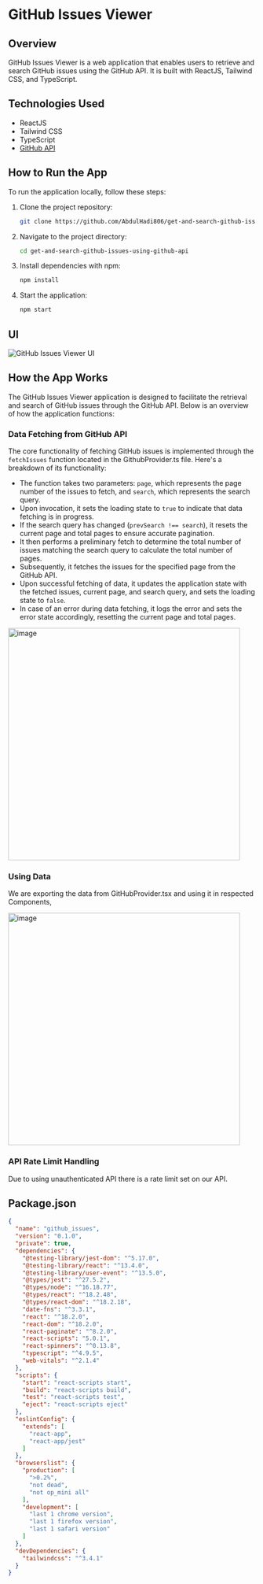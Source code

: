 # GitHub Issues Viewer

## Overview
GitHub Issues Viewer is a web application that enables users to retrieve and search GitHub issues using the GitHub API. It is built with ReactJS, Tailwind CSS, and TypeScript.

## Technologies Used
- ReactJS
- Tailwind CSS
- TypeScript
- [GitHub API](https://api.github.com)

## How to Run the App
To run the application locally, follow these steps:

1. Clone the project repository:
    ```bash
    git clone https://github.com/AbdulHadi806/get-and-search-github-issues-using-github-api.git
    ```

2. Navigate to the project directory:
    ```bash
    cd get-and-search-github-issues-using-github-api
    ```

3. Install dependencies with npm:
    ```bash
    npm install
    ```

4. Start the application:
    ```bash
    npm start
    ```

## UI
![GitHub Issues Viewer UI](https://github.com/AbdulHadi806/get-and-search-github-issues-using-github-api/assets/113926529/2e867888-ea44-405e-a3ae-f02877e3b713)

## How the App Works

The GitHub Issues Viewer application is designed to facilitate the retrieval and search of GitHub issues through the GitHub API. Below is an overview of how the application functions:

### Data Fetching from GitHub API

The core functionality of fetching GitHub issues is implemented through the `fetchIssues` function located in the GithubProvider.ts file. Here's a breakdown of its functionality:

- The function takes two parameters: `page`, which represents the page number of the issues to fetch, and `search`, which represents the search query.
- Upon invocation, it sets the loading state to `true` to indicate that data fetching is in progress.
- If the search query has changed (`prevSearch !== search`), it resets the current page and total pages to ensure accurate pagination.
- It then performs a preliminary fetch to determine the total number of issues matching the search query to calculate the total number of pages.
- Subsequently, it fetches the issues for the specified page from the GitHub API.
- Upon successful fetching of data, it updates the application state with the fetched issues, current page, and search query, and sets the loading state to `false`.
- In case of an error during data fetching, it logs the error and sets the error state accordingly, resetting the current page and total pages.

<img width="472" alt="image" src="https://github.com/AbdulHadi806/Get-and-Search-Github-Issues-Using-Github-API/assets/113926529/426261ea-7a71-4028-a922-c1e8314bbfbe">

### Using Data
We are exporting the data from GitHubProvider.tsx and using it in respected Components,

<img width="472" alt="image" src="https://github.com/AbdulHadi806/Get-and-Search-Github-Issues-Using-Github-API/assets/113926529/9667f80d-2a17-4e72-a9d1-b89e73ecc556">

### API Rate Limit Handling
Due to using unauthenticated API there is a rate limit set on our API.

## Package.json
```json
{
  "name": "github_issues",
  "version": "0.1.0",
  "private": true,
  "dependencies": {
    "@testing-library/jest-dom": "^5.17.0",
    "@testing-library/react": "^13.4.0",
    "@testing-library/user-event": "^13.5.0",
    "@types/jest": "^27.5.2",
    "@types/node": "^16.18.77",
    "@types/react": "^18.2.48",
    "@types/react-dom": "^18.2.18",
    "date-fns": "^3.3.1",
    "react": "^18.2.0",
    "react-dom": "^18.2.0",
    "react-paginate": "^8.2.0",
    "react-scripts": "5.0.1",
    "react-spinners": "^0.13.8",
    "typescript": "^4.9.5",
    "web-vitals": "^2.1.4"
  },
  "scripts": {
    "start": "react-scripts start",
    "build": "react-scripts build",
    "test": "react-scripts test",
    "eject": "react-scripts eject"
  },
  "eslintConfig": {
    "extends": [
      "react-app",
      "react-app/jest"
    ]
  },
  "browserslist": {
    "production": [
      ">0.2%",
      "not dead",
      "not op_mini all"
    ],
    "development": [
      "last 1 chrome version",
      "last 1 firefox version",
      "last 1 safari version"
    ]
  },
  "devDependencies": {
    "tailwindcss": "^3.4.1"
  }
}
